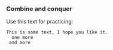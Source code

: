 ### Combine and conquer

Use this text for practicing:

```text
This is some text, I hope you like it.
  one more
 and more
```
